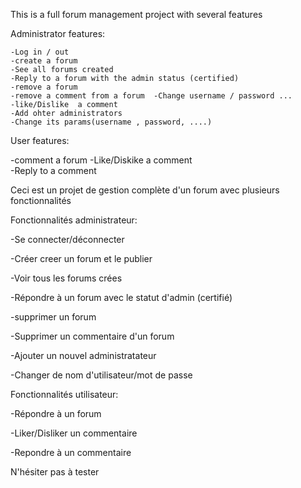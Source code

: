 This is a full forum management project with several features
   
Administrator features:

    -Log in / out   
    -create a forum  
    -See all forums created  
    -Reply to a forum with the admin status (certified)
    -remove a forum  
    -remove a comment from a forum  -Change username / password ...
    -like/Dislike  a comment
    -Add ohter administrators
    -Change its params(username , password, ....)
       
User features:

   -comment a forum
   -Like/Diskike a comment  
   -Reply to a comment







Ceci est un projet de gestion complète d'un forum avec plusieurs fonctionnalités

Fonctionnalités administrateur:


   -Se connecter/déconnecter

   -Créer creer un forum et le publier

   -Voir tous les forums crées

   -Répondre à un forum avec le statut d'admin (certifié)

   -supprimer un forum

   -Supprimer un commentaire d'un forum

   -Ajouter un nouvel administratateur

   -Changer de nom d'utilisateur/mot de passe




Fonctionnalités utilisateur:


   -Répondre à un forum

   -Liker/Disliker un commentaire

   -Repondre à un commentaire


N'hésiter pas à tester

